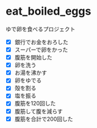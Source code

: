 # eat_boiled_eggs
ゆで卵を食べるプロジェクト  
- [x] 銀行でお金をおろした    
- [x] スーパーで卵をかった  
- [x] 腹筋を開始した  
- [x] 卵を洗う  
- [x] お湯を沸かす
- [x] 卵をゆでる
- [x] 殻を割る
- [x] 塩を振る
- [x] 腹筋を120回した
- [x] 腹筋して腹を減らす
- [x] 腹筋を合計で200回した
